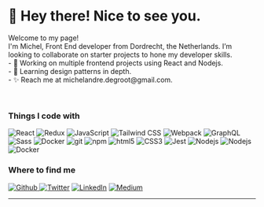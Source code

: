 <h1>👋 Hey there! Nice to see you.</h1>
<!---
Michel-DeGroot/Michel-DeGroot is a ✨ special ✨ repository because its `README.md` (this file) appears on your GitHub profile.
You can click the Preview link to take a look at your changes.
--->

<p>Welcome to my page! </br> I'm Michel, Front End developer from Dordrecht, the Netherlands</b>. I’m looking to collaborate on starter projects to hone my developer skills.<br>
- 🔭 Working on multiple frontend projects using React and Nodejs.<br>
- 🌱 Learning design patterns in depth.<br>
- ✨ Reach me at michelandre.degroot@gmail.com.<br></p>
<br>
<h3>Things I code with</h3>
<p>
  <img alt="React" src="https://img.shields.io/badge/-React-45b8d8?style=for-the-badge&logo=react&logoColor=white" />
  <img alt="Redux" src="https://img.shields.io/badge/-Redux-8DD6F9?style=for-the-badge&logo=redux&logoColor=white" /> 
  <img alt="JavaScript" src="https://img.shields.io/badge/-JavaScript-46a2f1?style=for-the-badge&logo=javascript&logoColor=white" />
  <img alt="Tailwind CSS" src="https://img.shields.io/badge/-Tailwind CSS-007ACC?style=for-the-badge&logo=tailwindcss&logoColor=white" />
  <img alt="Webpack" src="https://img.shields.io/badge/-Webpack-764ABC?style=for-the-badge&logo=webpack&logoColor=white" />
  <img alt="GraphQL" src="https://img.shields.io/badge/-GraphQL-E10098?style=for-the-badge&logo=graphql&logoColor=white" />
  <img alt="Sass" src="https://img.shields.io/badge/-Sass-CC6699?style=for-the-badge&logo=sass&logoColor=white" />
  <img alt="Docker" src="https://img.shields.io/badge/-Docker-db7092?style=for-the-badge&logo=docker&logoColor=white" />
  <img alt="git" src="https://img.shields.io/badge/-Git-F05032?style=for-the-badge&logo=git&logoColor=white" />
  <img alt="npm" src="https://img.shields.io/badge/-NPM-CB3837?style=for-the-badge&logo=npm&logoColor=white" />
  <img alt="html5" src="https://img.shields.io/badge/-HTML5-E34F26?style=for-the-badge&logo=html5&logoColor=white" />
  <img alt="CSS3" src="https://img.shields.io/badge/-CSS3-FB542B?style=for-the-badge&logo=css3&logoColor=white" />
  <img alt="Jest" src="https://img.shields.io/badge/-Jest-13aa52?style=for-the-badge&logo=jest&logoColor=white" />
  <img alt="Nodejs" src="https://img.shields.io/badge/-Nodejs-43853d?style=for-the-badge&logo=Node.js&logoColor=white" />
  <img alt="Nodejs" src="https://img.shields.io/badge/-Bulma-61DAFB?style=for-the-badge&logo=bulma&logoColor=white" />
  <img alt="Docker" src="https://img.shields.io/badge/-Wordpress-46a2f1?style=for-the-badge&logo=wordpress&logoColor=white" />
</p>


<h3>Where to find me</h3>
<p><a href="https://github.com/Michel-DeGroot" target="_blank"><img alt="Github" src="https://img.shields.io/badge/GitHub-%2312100E.svg?&style=for-the-badge&logo=Github&logoColor=white" />
</a> <a href="https://twitter.com/33rockstreet" target="_blank"><img alt="Twitter" src="https://img.shields.io/badge/twitter-%231DA1F2.svg?&style=for-the-badge&logo=twitter&logoColor=white" /></a>
<a href="https://www.linkedin.com/in/michel.degroot" target="_blank"><img alt="LinkedIn" src="https://img.shields.io/badge/linkedin-%230077B5.svg?&style=for-the-badge&logo=linkedin&logoColor=white" /></a> 
<a href="https://medium.com/@michelandre.degroot" target="_blank"><img alt="Medium" src="https://img.shields.io/badge/medium-%2312100E.svg?&style=for-the-badge&logo=medium&logoColor=white" /></a>

</p>

------------

<br>
<br>
